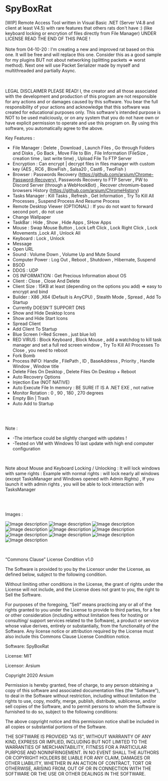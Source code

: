 # SpyBoxRat
[WIP] Remote Access Tool written in Visual Basic .NET (Server V4.8 and client at least V4.5) with rare features that others rats don't have :) (like keyboard locking or encrytion of files directly from File Manager) UNDER LICENSE READ THE END OF THIS PAGE !
<br /><br />
Note from 04-10-20 : I'm creating a new and improved rat based on this one. It will be free and  will replace this one. Consider this as a good sample for my plugins BUT not about networking (splitting packets => worst method). Next one will use Packet Serializer made by myself and multithreaded and partially Async.

<br />
<br />
LEGAL DISCLAIMER PLEASE READ!
I, the creator and all those associated with the development and production of this program are not responsible for any actions and or damages caused by this software. You bear the full responsibility of your actions and acknowledge that this software was created for educational purposes only. This software's intended purpose is NOT to be used maliciously, or on any system that you do not have own or have explicit permission to operate and use this program on. By using this software, you automatically agree to the above.
<br />

Key Features : 
<br />

* File Manager  :  Delete , Download , Launch Files  , Go through Folders and Disks , Go Back , Move File to Bin , File Information (FileSize , creation time , last write time) , Upload File To FTP Server
* Encryption : Can encrypt | decrypt files in files manager with custom key (AES , RC6 , BlowFish , Salsa20 , Cast6 , TwoFish )
* Browser : Passwords Recovery (https://github.com/arsium/Chrome-Password-Recovery), Passwords Recovery to FTP Server , PW to Discord Server (through a WebHookBot) , Recover chromium-based browsers History (https://github.com/arsium/ChromeHistory)
* Tasks Manager : Kill Tasks , Refresh , Get Information , Try To Kill All Processes , Suspend Process And Resume Process
* Remote Desktop Viewer (OPTIONAL) : If you do not want to forward second port , do not use
* Change Wallpaper
* TaskBar : Hide , Show , Hide Apps , SHow Apps
* Mouse  : Swap Mouse Button , Lock Left Click , Lock Right Click , Lock Movements ,Lock All , Unlock All
* Keyboard : Lock , Unlock
* Message 
* Open URL
* Sound : Volume Down , Volume Up and Mute Sound
* Computer Power : Log Out , Reboot , Shutdown ,  Hibernate,  Suspend 
* BSOD
* DDOS : UDP
* OS INFORMATION : Get Precious Information about OS
* Client : Close , Close And Delete
* Client Size :  15KB at least (depending on the options you add) => easy to encrypt and bind
* Builder : X86 ,X64 (Default is AnyCPU)  , Stealth Mode , Spread , Add To Startup
* Currently DOESN'T SUPPORT DNS
* Show and Hide Desktop Icons  
* Show and Hide Start Icons
* Spread Client
* Add Client To Startup
* Blue Screen (=Red Screen , just blue lol)
* RED VIRUS : Block Keyboard , Block Mouse , add a watchdog to kill task manager and set a full red screen window , Try To Kill All Processes
To Close , you need to reboot 
* Fork Bomb
* Process INFO: Handle , FilePath , ID , BaseAddress , Priority , Handle Window , Window title
* Delete Files On Desktop , Delete Files On Desktop + Reboot
* Auto Recovery Options
* Injection Exe (NOT NATIVE)
* Auto Execute File In memory : BE SURE IT IS A .NET EXE , not native
* Monitor Rotation : 0 , 90 , 180 , 270 degrees
* Empty Bin | Trash 
* Auto Add to Startup




<br /><br />

Note : 
* -The interface could be slightly changed with updates !
* -Tested on VM with Windows 10 last update with high end computer configuration

<br />

Note about Mouse and Keyboard Locking / Unlocking : It will lock windows with same rights : Example with normal rights : will lock nearly all windows (except TasksManager and Windows opened with Admin Rights) , If you launch it with admin rights , you will be able to lock interaction with TasksManager


<br /><br />




Images  : 


![Image description](https://github.com/arsium/SpyBoxRat/blob/master/SCREEN1.png)
![Image description](https://github.com/arsium/SpyBoxRat/blob/master/SCREEN2.png)
![Image description](https://github.com/arsium/SpyBoxRat/blob/master/SCREEN3.png)
![Image description](https://github.com/arsium/SpyBoxRat/blob/master/SCREEN4.png)
![Image description](https://github.com/arsium/SpyBoxRat/blob/master/SCREEN5.png)
![Image description](https://github.com/arsium/SpyBoxRat/blob/master/SCREEN6.png)
![Image description](https://github.com/arsium/SpyBoxRat/blob/master/SCREEN7.png)
![Image description](https://github.com/arsium/SpyBoxRat/blob/master/SCREEN8.png)
![Image description](https://github.com/arsium/SpyBoxRat/blob/master/SCREEN9.png)
![Image description](https://github.com/arsium/SpyBoxRat/blob/master/SCREEN10.png)



<br />



“Commons Clause” License Condition v1.0

The Software is provided to you by the Licensor under the License, as defined below, subject to the following condition.

Without limiting other conditions in the License, the grant of rights under the License will not include, and the License does not grant to you, the right to Sell the Software.

For purposes of the foregoing, “Sell” means practicing any or all of the rights granted to you under the License to provide to third parties, for a fee or other consideration (including without limitation fees for hosting or consulting/ support services related to the Software), a product or service whose value derives, entirely or substantially, from the functionality of the Software. Any license notice or attribution required by the License must also include this Commons Clause License Condition notice.

Software: SpyBoxRat

License: MIT

Licensor: Arsium



Copyright 2020 Arsium

Permission is hereby granted, free of charge, to any person obtaining a copy of this software and associated documentation files (the "Software"), to deal in the Software without restriction, including without limitation the rights to use, copy, modify, merge, publish, distribute, sublicense, and/or sell copies of the Software, and to permit persons to whom the Software is furnished to do so, subject to the following conditions:

The above copyright notice and this permission notice shall be included in all copies or substantial portions of the Software.

THE SOFTWARE IS PROVIDED "AS IS", WITHOUT WARRANTY OF ANY KIND, EXPRESS OR IMPLIED, INCLUDING BUT NOT LIMITED TO THE WARRANTIES OF MERCHANTABILITY, FITNESS FOR A PARTICULAR PURPOSE AND NONINFRINGEMENT. IN NO EVENT SHALL THE AUTHORS OR COPYRIGHT HOLDERS BE LIABLE FOR ANY CLAIM, DAMAGES OR OTHER LIABILITY, WHETHER IN AN ACTION OF CONTRACT, TORT OR OTHERWISE, ARISING FROM, OUT OF OR IN CONNECTION WITH THE SOFTWARE OR THE USE OR OTHER DEALINGS IN THE SOFTWARE.


